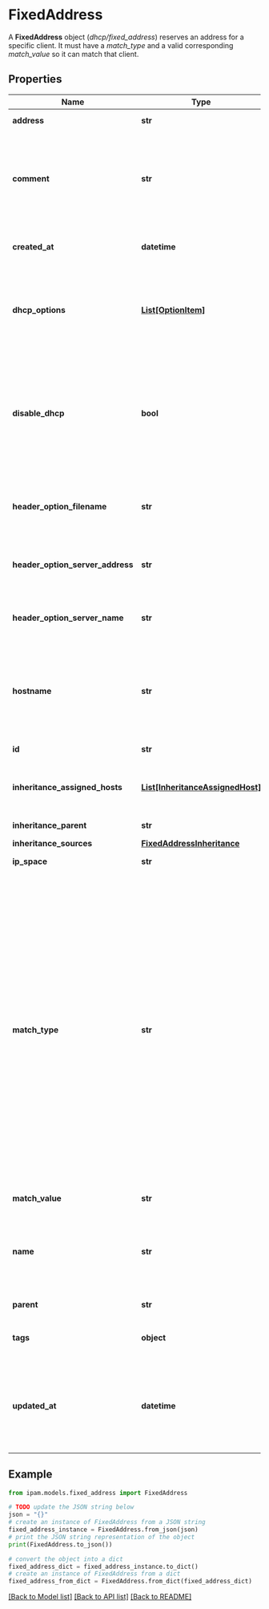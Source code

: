 # FixedAddress

A __FixedAddress__ object (_dhcp/fixed_address_) reserves an address for a specific client. It must have a _match_type_ and a valid corresponding _match_value_ so it can match that client.

## Properties

Name | Type | Description | Notes
------------ | ------------- | ------------- | -------------
**address** | **str** | The reserved address. | 
**comment** | **str** | The description for the fixed address. May contain 0 to 1024 characters. Can include UTF-8. | [optional] 
**created_at** | **datetime** | Time when the object has been created. | [optional] [readonly] 
**dhcp_options** | [**List[OptionItem]**](OptionItem.md) | The list of DHCP options. May be either a specific option or a group of options. | [optional] 
**disable_dhcp** | **bool** | Optional. _true_ to disable object. The fixed address is converted to an exclusion when generating configuration.  Defaults to _false_. | [optional] 
**header_option_filename** | **str** | The configuration for header option filename field. | [optional] 
**header_option_server_address** | **str** | The configuration for header option server address field. | [optional] 
**header_option_server_name** | **str** | The configuration for header option server name field. | [optional] 
**hostname** | **str** | The DHCP host name associated with this fixed address. It is of FQDN type and it defaults to empty. | [optional] 
**id** | **str** | The resource identifier. | [optional] [readonly] 
**inheritance_assigned_hosts** | [**List[InheritanceAssignedHost]**](InheritanceAssignedHost.md) | The list of the inheritance assigned hosts of the object. | [optional] [readonly] 
**inheritance_parent** | **str** | The resource identifier. | [optional] 
**inheritance_sources** | [**FixedAddressInheritance**](FixedAddressInheritance.md) |  | [optional] 
**ip_space** | **str** | The resource identifier. | [optional] 
**match_type** | **str** | Indicates how to match the client:  * _mac_: match the client MAC address for both IPv4 and IPv6,  * _client_text_ or _client_hex_: match the client identifier for IPv4 only,  * _relay_text_ or _relay_hex_: match the circuit ID or remote ID in the DHCP relay agent option (82) for IPv4 only,  * _duid_: match the DHCP unique identifier, currently match only for IPv6 protocol. | 
**match_value** | **str** | The value to match. | 
**name** | **str** | The name of the fixed address. May contain 1 to 256 characters. Can include UTF-8. | [optional] 
**parent** | **str** | The resource identifier. | [optional] 
**tags** | **object** | The tags for the fixed address in JSON format. | [optional] 
**updated_at** | **datetime** | Time when the object has been updated. Equals to _created_at_ if not updated after creation. | [optional] [readonly] 

## Example

```python
from ipam.models.fixed_address import FixedAddress

# TODO update the JSON string below
json = "{}"
# create an instance of FixedAddress from a JSON string
fixed_address_instance = FixedAddress.from_json(json)
# print the JSON string representation of the object
print(FixedAddress.to_json())

# convert the object into a dict
fixed_address_dict = fixed_address_instance.to_dict()
# create an instance of FixedAddress from a dict
fixed_address_from_dict = FixedAddress.from_dict(fixed_address_dict)
```
[[Back to Model list]](../README.md#documentation-for-models) [[Back to API list]](../README.md#documentation-for-api-endpoints) [[Back to README]](../README.md)


